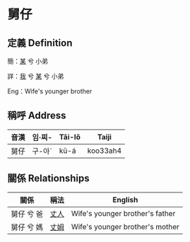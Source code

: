 # 舅仔
## 定義 Definition
簡：[某](member18.md) 兮 小弟

詳：[我](member1.md) 兮 [某](member18.md) 兮 小弟

Eng：Wife's younger brother

## 稱呼 Address

音漢 | 임·찌- | Tâi-lô | Taiji
--- | --- | --- | --- 
舅仔 | 구-아ˊ | kū-á | koo33ah4 


## 關係 Relationships

關係 | 稱法 | English
--- | --- | --- 
舅仔 兮 爸 | [丈人](member62.md) | Wife's younger brother's father
舅仔 兮 媽 | [丈姆](member63.md) | Wife's younger brother's mother
